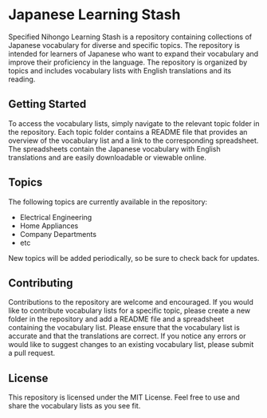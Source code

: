  
# Japanese Learning Stash
Specified Nihongo Learning Stash is a repository containing collections of Japanese vocabulary for diverse and specific topics. The repository is intended for learners of Japanese who want to expand their vocabulary and improve their proficiency in the language. The repository is organized by topics and includes vocabulary lists with English translations and its reading.

## Getting Started
To access the vocabulary lists, simply navigate to the relevant topic folder in the repository. Each topic folder contains a README file that provides an overview of the vocabulary list and a link to the corresponding spreadsheet. The spreadsheets contain the Japanese vocabulary with English translations and are easily downloadable or viewable online.

## Topics
The following topics are currently available in the repository:

- Electrical Engineering
- Home Appliances
- Company Departments
- etc

New topics will be added periodically, so be sure to check back for updates.

## Contributing
Contributions to the repository are welcome and encouraged. If you would like to contribute vocabulary lists for a specific topic, please create a new folder in the repository and add a README file and a spreadsheet containing the vocabulary list. Please ensure that the vocabulary list is accurate and that the translations are correct. If you notice any errors or would like to suggest changes to an existing vocabulary list, please submit a pull request.

## License
This repository is licensed under the MIT License. Feel free to use and share the vocabulary lists as you see fit.



